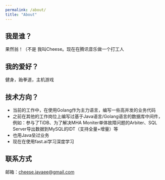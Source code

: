 ```yaml
---
permalink: /about/
title: "About"
---
```


## 我是谁？
果然翁！（不是
我叫Cheese。现在在腾讯音乐做一个打工人

## 我的爱好？
健身，跆拳道，主机游戏

## 技术方向？
- 当前的工作中，在使用Golang作为主力语言，编写一些高并发的业务代码
- 之前在其他的工作岗位上编写过基于Java语言/Golang语言的数据库中间件，例如：参与了TiDB、为了解决MHA Moniter单体故障问题的Arbiter、SQL Server导出数据到MySQL的IDT（支持全量+增量）等
- 也用Java垒过业务
- 现在在使用fast.ai学习深度学习

## 联系方式
邮箱：cheese.javaee@gmail.com